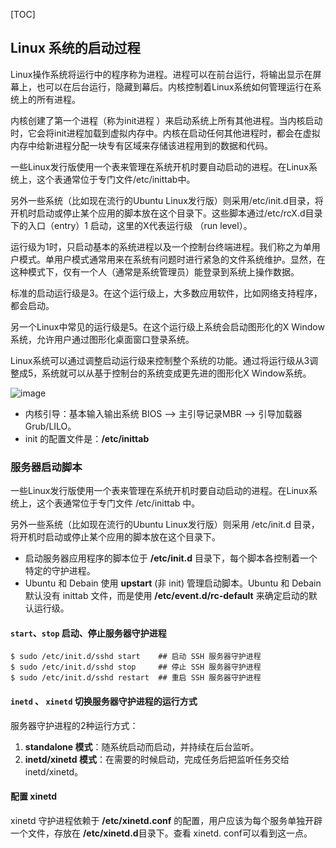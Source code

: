 [TOC]

## Linux 系统的启动过程

Linux操作系统将运行中的程序称为进程。进程可以在前台运行，将输出显示在屏幕上，也可以在后台运行，隐藏到幕后。内核控制着Linux系统如何管理运行在系统上的所有进程。

内核创建了第一个进程（称为init进程 ）来启动系统上所有其他进程。当内核启动时，它会将init进程加载到虚拟内存中。内核在启动任何其他进程时，都会在虚拟内存中给新进程分配一块专有区域来存储该进程用到的数据和代码。

一些Linux发行版使用一个表来管理在系统开机时要自动启动的进程。在Linux系统上，这个表通常位于专门文件/etc/inittab中。

另外一些系统（比如现在流行的Ubuntu Linux发行版）则采用/etc/init.d目录，将开机时启动或停止某个应用的脚本放在这个目录下。这些脚本通过/etc/rcX.d目录下的入口（entry）1 启动，这里的X代表运行级 （run level）。

运行级为1时，只启动基本的系统进程以及一个控制台终端进程。我们称之为单用户模式。单用户模式通常用来在系统有问题时进行紧急的文件系统维护。显然，在这种模式下，仅有一个人（通常是系统管理员）能登录到系统上操作数据。

标准的启动运行级是3。在这个运行级上，大多数应用软件，比如网络支持程序，都会启动。

另一个Linux中常见的运行级是5。在这个运行级上系统会启动图形化的X Window系统，允许用户通过图形化桌面窗口登录系统。

Linux系统可以通过调整启动运行级来控制整个系统的功能。通过将运行级从3调整成5，系统就可以从基于控制台的系统变成更先进的图形化X Window系统。


![image](https://ws3.sinaimg.cn/large/006tNc79ly1fz0f1yfy62j30o202gt8t.jpg)


* 内核引导：基本输入输出系统 BIOS —> 主引导记录MBR —> 引导加载器 Grub/LILO。
* init 的配置文件是：**/etc/inittab**


### 服务器启动脚本

一些Linux发行版使用一个表来管理在系统开机时要自动启动的进程。在Linux系统上，这个表通常位于专门文件 /etc/inittab 中。

另外一些系统（比如现在流行的Ubuntu Linux发行版）则采用 /etc/init.d 目录，将开机时启动或停止某个应用的脚本放在这个目录下。

* 启动服务器应用程序的脚本位于 **/etc/init.d** 目录下，每个脚本各控制着一个特定的守护进程。
* Ubuntu 和 Debain 使用 **upstart** (非 init) 管理启动脚本。Ubuntu 和 Debain 默认没有 inittab 文件，而是使用 **/etc/event.d/rc-default** 来确定启动的默认运行级。


#### `start`、`stop` 启动、停止服务器守护进程

```shell
$ sudo /etc/init.d/sshd start    ## 启动 SSH 服务器守护进程
$ sudo /etc/init.d/sshd stop     ## 停止 SSH 服务器守护进程
$ sudo /etc/init.d/sshd restart  ## 重启 SSH 服务器守护进程
```

#### `inetd` 、 `xinetd` 切换服务器守护进程的运行方式

服务器守护进程的2种运行方式：

1. **standalone 模式**：随系统启动而启动，并持续在后台监听。
2. **inetd/xinetd 模式**：在需要的时候启动，完成任务后把监听任务交给 inetd/xinetd。



#### 配置 xinetd
xinetd 守护进程依赖于 **/etc/xinetd.conf** 的配置，用户应该为每个服务单独开辟一个文件，存放在 **/etc/xinetd.d**目录下。查看 xinetd. conf可以看到这一点。